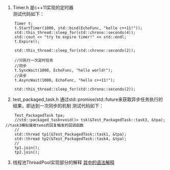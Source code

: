 1. Timer.h 是c++11实现的定时器
<br>测试代码如下：
```
	Timer t;
	t.StartTimer(1000, std::bind(EchoFunc, "hello c++11!"));
	std::this_thread::sleep_for(std::chrono::seconds(4));
	std::cout << "try to expire timer!" << std::endl;
	t.Expire();

	std::this_thread::sleep_for(std::chrono::seconds(2));

	//只执行一次定时任务
	//同步
	t.SyncWait(1000, EchoFunc, "hello world!");
	//异步
	t.AsyncWait(1000, EchoFunc, "hello c++11!");

	std::this_thread::sleep_for(std::chrono::seconds(2));
```
2. test_packaged_task.h 通过std::promise/std::future来获取异步任务执行的结果，即达到一次同步的机制
测试代码如下：
```
	Test_PackagedTask tpa;
	//std::packaged_task<void()> tsk(&Test_PackagedTask::task3, &tpa);  //task3模拟接收tems的回复触发的回调函数
	//
	std::thread tp1(&Test_PackagedTask::task1, &tpa);
	std::thread tp2(&Test_PackagedTask::task4, &tpa);
	//
	tp1.join();
	tp2.join();
```
3. 线程池ThreadPool实现部分的解释
[其中的语法解释](https://www.cnblogs.com/lzpong/p/6397997.html)
